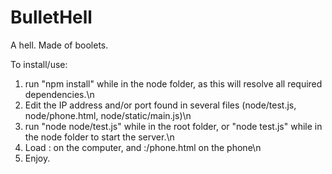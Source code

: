 BulletHell
==========

A hell. Made of boolets.


To install/use:
1. run "npm install" while in the node folder, as this will resolve all required dependencies.\n
2. Edit the IP address and/or port found in several files (node/test.js, node/phone.html, node/static/main.js)\n
3. run "node node/test.js" while in the root folder, or "node test.js" while in the node folder to start the server.\n
4. Load <your IP address>:<your port> on the computer, and <your IP address>:<your port>/phone.html on the phone\n
5. Enjoy.
